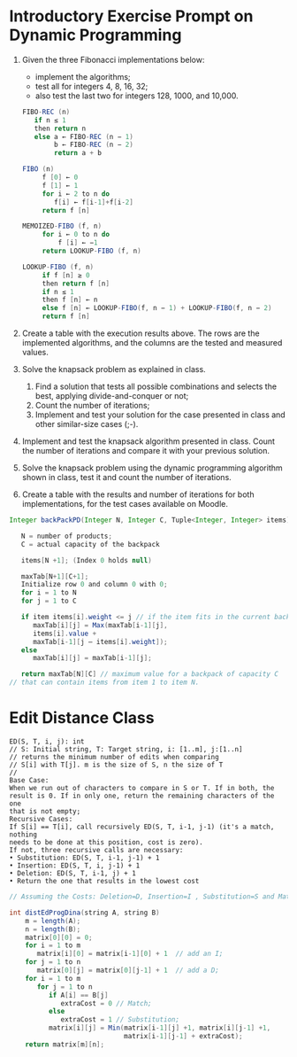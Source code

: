# Introductory Exercise Prompt on Dynamic Programming

1. Given the three Fibonacci implementations below:

   * implement the algorithms;
   * test all for integers 4, 8, 16, 32;
   * also test the last two for integers 128, 1000, and 10,000.

   ```java
   FIBO-REC (n)
      if n ≤ 1
      then return n
      else a ← FIBO-REC (n − 1)
           b ← FIBO-REC (n − 2)
           return a + b
   ```

   ```java
   FIBO (n)
        f [0] ← 0
        f [1] ← 1
        for i ← 2 to n do
           f[i] ← f[i-1]+f[i-2]
        return f [n]
   ```

   ```java
   MEMOIZED-FIBO (f, n)
        for i ← 0 to n do
            f [i] ← −1
        return LOOKUP-FIBO (f, n)

   LOOKUP-FIBO (f, n)
        if f [n] ≥ 0
        then return f [n]
        if n ≤ 1
        then f [n] ← n
        else f [n] ← LOOKUP-FIBO(f, n − 1) + LOOKUP-FIBO(f, n − 2)
        return f [n]
   ```

2. Create a table with the execution results above. The rows are the implemented algorithms, and the columns are the tested and measured values.

3. Solve the knapsack problem as explained in class.
   1. Find a solution that tests all possible combinations and selects the best, applying divide-and-conquer or not;
   1. Count the number of iterations;
   1. Implement and test your solution for the case presented in class and other similar-size cases (;-).

4. Implement and test the knapsack algorithm presented in class. Count the number of iterations and compare it with your previous solution.

5. Solve the knapsack problem using the dynamic programming algorithm shown in class, test it and count the number of iterations.

6. Create a table with the results and number of iterations for both implementations, for the test cases available on Moodle.

```java
Integer backPackPD(Integer N, Integer C, Tuple<Integer, Integer> items)

   N = number of products;
   C = actual capacity of the backpack

   items[N +1]; (Index 0 holds null)

   maxTab[N+1][C+1];
   Initialize row 0 and column 0 with 0;
   for i = 1 to N
   for j = 1 to C

   if item items[i].weight <= j // if the item fits in the current backpack
      maxTab[i][j] = Max(maxTab[i-1][j],
      items[i].value +
      maxTab[i-1][j – items[i].weight]);
   else
      maxTab[i][j] = maxTab[i-1][j];

   return maxTab[N][C] // maximum value for a backpack of capacity C
// that can contain items from item 1 to item N.
```

# Edit Distance Class

```
ED(S, T, i, j): int
// S: Initial string, T: Target string, i: [1..m], j:[1..n]
// returns the minimum number of edits when comparing
// S[i] with T[j]. m is the size of S, n the size of T
//
Base Case:
When we run out of characters to compare in S or T. If in both, the
result is 0. If in only one, return the remaining characters of the one
that is not empty;
Recursive Cases:
If S[i] == T[i], call recursively ED(S, T, i-1, j-1) (it's a match, nothing
needs to be done at this position, cost is zero).
If not, three recursive calls are necessary:
• Substitution: ED(S, T, i-1, j-1) + 1
• Insertion: ED(S, T, i, j-1) + 1
• Deletion: ED(S, T, i-1, j) + 1
• Return the one that results in the lowest cost
```

```java
// Assuming the Costs: Deletion=D, Insertion=I , Substitution=S and Match=M=0;

int distEdProgDina(string A, string B)
    m = length(A);
    n = length(B);
    matrix[0][0] = 0;
    for i = 1 to m
       matrix[i][0] = matrix[i-1][0] + 1  // add an I;
    for j = 1 to n
       matrix[0][j] = matrix[0][j-1] + 1  // add a D;
    for i = 1 to m
       for j = 1 to n
          if A[i] == B[j]
             extraCost = 0 // Match;
          else
             extraCost = 1 // Substitution;
          matrix[i][j] = Min(matrix[i-1][j] +1, matrix[i][j-1] +1,
                             matrix[i-1][j-1] + extraCost);
    return matrix[m][n];
```
